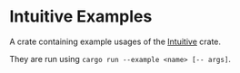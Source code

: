 # Intuitive Examples

A crate containing example usages of the [Intuitive] crate.

They are run using `cargo run --example <name> [-- args]`.

[Intuitive]: https://docs.rs/intuitive

